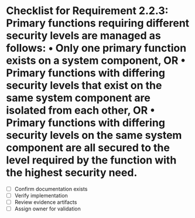 # Checklist for Requirement 2.2.3: Primary functions requiring different security levels are managed as follows: • Only one primary function exists on a system component, OR • Primary functions with differing security levels that exist on the same system component are isolated from each other, OR • Primary functions with differing security levels on the same system component are all secured to the level required by the function with the highest security need.

- [ ] Confirm documentation exists
- [ ] Verify implementation
- [ ] Review evidence artifacts
- [ ] Assign owner for validation
